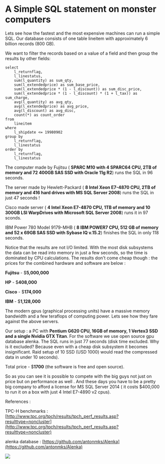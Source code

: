 # A Simple SQL statement on monster computers #

Lets see how the fastest and the most expensive machines can run a simple SQL.
Our database consists of one table lineitem with approximately 6 billion records (800 GB).

We want to filter the records based on a value of a field and then group the results by other fields:
  
    select 
    	l_returnflag,
    	l_linestatus,
    	sum(l_quantity) as sum_qty,
    	sum(l_extendedprice) as sum_base_price,
    	sum(l_extendedprice * (1 - l_discount)) as sum_disc_price,
    	sum(l_extendedprice * (1 - l_discount) * (1 + l_tax)) as sum_charge,
    	avg(l_quantity) as avg_qty,
    	avg(l_extendedprice) as avg_price,
    	avg(l_discount) as avg_disc,
    	count(*) as count_order
    from
    	lineitem
    where
    	l_shipdate <= 19980902
    group by
    	l_returnflag,
    	l_linestatus
    order by
    	l_returnflag,
    	l_linestatus
	
The computer made by Fujitsu ( **SPARC M10 with 4 SPARC64 CPU, 2TB of memory and 72 400GB SAS SSD  with Oracle 11g R2**) runs the SQL in 96 seconds. 

The server made by Hewlett-Packard ( **8 Intel Xeon E7-4870 CPU, 2TB of memory and 416 hard drives with MS SQL Server 2008**)  runs the SQL in just 47 seconds !

Cisco made server ( **4 Intel Xeon E7-4870 CPU, 1TB of memory and 10 300GB LSI WarpDrives   with Microsoft SQL Server 2008**)  runs it in 97 sconds.

IBM Power 780 Model 9179-MHB ( **8 IBM POWER7 CPU, 512 GB of memory and 52 x 69GB SAS SSD with Sybase IQ v.15.2**) finishes the SQL in only 118 seconds.

Notice that the results are not I/O limited. With the most disk subsystems the data can be read into memory in just a few seconds,
so the time is dominated by CPU calculations. The results don't come cheap though : the prices for the combined hardware and software are below :

**Fujitsu** - $**5,000,000** 

**HP** - $**408,000**

**Cisco** - $**174,000**
 
**IBM** - $**1,128,000**

The modern gpus (graphical processing units) have a massive memory bandwidth and a few teraflops of computing power. Lets see how they fare against the above servers.

Our setup : a PC with **Pentium G620 CPU, 16GB of memory, 1 Vertex3 SSD and a single Nvidia GTX Titan**. For the software we use open source gpu database alenka.
The SQL runs in just 77 seconds (disk time excluded. Why is it excluded? Because even with a cheap disk subsystem it becomes insignificant. Raid setup of 10 SSD (USD 1000) would read the compressed data in under 10 seconds).

Total price - $**1700** (the software is free and open source). 

So as you can see it is possible to compete with the big guys not just on price but on performance as well .
And these days you have to be a pretty big company to afford a license for MS SQL Server 2014 ( it costs $400,000 to run it on a box with just 4 Intel E7-4890 v2 cpus).

References :

TPC-H benchmarks : [http://www.tpc.org/tpch/results/tpch_perf_results.asp?resulttype=noncluster](http://www.tpc.org/tpch/results/tpch_perf_results.asp?resulttype=noncluster)

alenka database : [https://github.com/antonmks/Alenka](https://github.com/antonmks/Alenka)

![](http://sm1ttysm1t.com/wp-content/uploads/2014/04/COL_LOGO-100x100.jpg)








